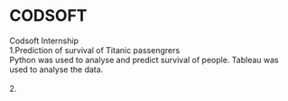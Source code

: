 # CODSOFT
Codsoft Internship<br>
1.Prediction of survival of Titanic passengrers<br>
    Python was used to analyse and predict survival of people. Tableau was used to analyse the data.<br><br>
2. 